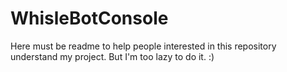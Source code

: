# WhisleBotConsole
Here must be readme to help people interested in this repository understand my project. But I'm too lazy to do it. :)
